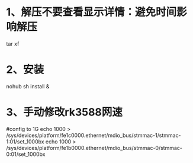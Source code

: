  # 1、解压不要查看显示详情：避免时间影响解压
tar xf 

# 2、安装
nohub sh install  &

# 3、手动修改rk3588网速
  #config to 1G
echo 1000 > /sys/devices/platform/fe1c0000.ethernet/mdio_bus/stmmac-1/stmmac-1\:01/set_1000bx
echo 1000 > /sys/devices/platform/fe1b0000.ethernet/mdio_bus/stmmac-0/stmmac-0\:01/set_1000bx
